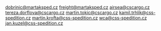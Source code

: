 dobrinic@martaksped.cz
freight@martaksped.cz
airsea@cscargo.cz
tereza.dorflova@cscargo.cz
martin.tokic@cscargo.cz
kamil.trhlik@css-spedition.cz
martin.krofta@css-spedition.cz
wca@css-spedition.cz
jan.kuzel@css-spedition.cz
